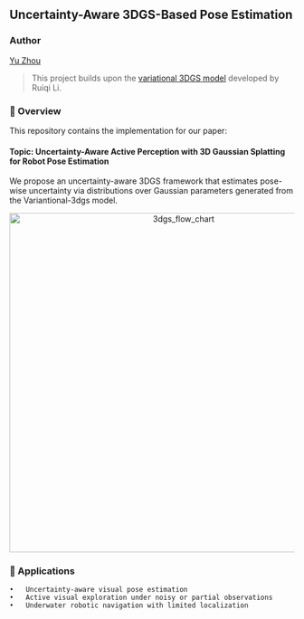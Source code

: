 ## Uncertainty-Aware 3DGS-Based Pose Estimation

### Author
[Yu Zhou](https://barryzhouyu.github.io/yuzhoubarry.github.io/)

> This project builds upon the [variational 3DGS model](https://github.com/csrqli/variational-3dgs) developed by Ruiqi Li.
### 📌 Overview

This repository contains the implementation for our paper:

#### Topic: Uncertainty-Aware Active Perception with 3D Gaussian Splatting for Robot Pose Estimation 

We propose an uncertainty-aware 3DGS framework that estimates pose-wise uncertainty via distributions over Gaussian parameters generated from the Variantional-3dgs model.

<div align="center">
  <img width="600" alt="3dgs_flow_chart" src="https://github.com/user-attachments/assets/54507a79-4934-48d8-a02b-e1bf842bfec9" />
</div>



### 🎯 Applications
	•	Uncertainty-aware visual pose estimation
	•	Active visual exploration under noisy or partial observations
	•	Underwater robotic navigation with limited localization


